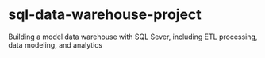 # sql-data-warehouse-project
Building a model data warehouse with SQL Sever, including ETL processing, data modeling, and analytics 
